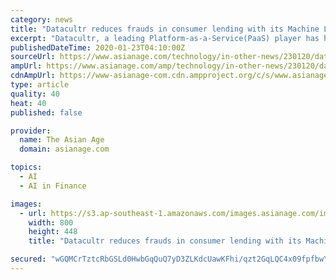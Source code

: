 ```yaml
---
category: news
title: "Datacultr reduces frauds in consumer lending with its Machine Learning platform"
excerpt: "Datacultr, a leading Platform-as-a-Service(PaaS) player has helped ... However, the rise of machine learning can prove to be a game-changer for these banks, Non-banking financial companies (NBFCs), and fintechs. With ML capabilities, Datacultr has been ..."
publishedDateTime: 2020-01-23T04:10:00Z
sourceUrl: https://www.asianage.com/technology/in-other-news/230120/datacultr-reduces-frauds-in-consumer-lending-with-its-machine-learning-platform.html
ampUrl: https://www.asianage.com/amp/technology/in-other-news/230120/datacultr-reduces-frauds-in-consumer-lending-with-its-machine-learning-platform.html
cdnAmpUrl: https://www-asianage-com.cdn.ampproject.org/c/s/www.asianage.com/amp/technology/in-other-news/230120/datacultr-reduces-frauds-in-consumer-lending-with-its-machine-learning-platform.html
type: article
quality: 40
heat: 40
published: false

provider:
  name: The Asian Age
  domain: asianage.com

topics:
  - AI
  - AI in Finance

images:
  - url: https://s3.ap-southeast-1.amazonaws.com/images.asianage.com/images/aa-Cover-c6vcqtlfu5qn38at3rp993fd81-20200123093746.Medi.jpeg
    width: 800
    height: 448
    title: "Datacultr reduces frauds in consumer lending with its Machine Learning platform"

secured: "wGQMCrTztcRbGSLd0HwbGqQuQ7yD3ZLKdcUawKFhi/qzt2GqLQC4x09fpfbwYnOMZVQbWy9gtUmzQFOXNu13LwcSxlK6NfbLDDT69Z3JjEdU6pw0iJeSHEczPdFLAOvm0UCzepKlCGSa4Hp9QSX7fCXTHW6S2hye4Yhin4kX6QaQGr72Wrds+yN4czmTbbVI0Bt0RkSAx0Aphe4/ZwntpAEpcg1ahLiVIuW8XEknEp9RwkaqdhWhIaWuXeQjwV4Fv6iKJLtuJt1eyWjUS3a+va4K92jrNqJj7kRm/K8KlyMEuFN2mXeq3M57aabZEhqm;wE/ZCnW6afAOsoeigigR9w=="
---
```


